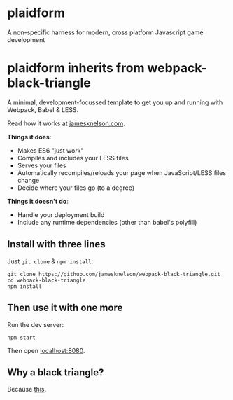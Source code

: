 # plaidform
A non-specific harness for modern, cross platform Javascript game development



# plaidform inherits from webpack-black-triangle

A minimal, development-focussed template to get you up and running with Webpack, Babel & LESS.

Read how it works at [jamesknelson.com](http://jamesknelson.com/write-es2015-with-instant-feedback-using-webpack-dev-server-and-babel/).

**Things it does**:

- Makes ES6 "just work"
- Compiles and includes your LESS files
- Serves your files
- Automatically recompiles/reloads your page when JavaScript/LESS files change
- Decide where your files go (to a degree)

**Things it doesn't do**:

- Handle your deployment build
- Include any runtime dependencies (other than babel's polyfill)

## Install with three lines

Just `git clone` & `npm install`:

```
git clone https://github.com/jamesknelson/webpack-black-triangle.git
cd webpack-black-triangle
npm install
```

## Then use it with one more

Run the dev server:

```
npm start
```

Then open [localhost:8080](http://localhost:8080/).

## Why a black triangle?

Because [this](http://rampantgames.com/blog/?p=7745).

